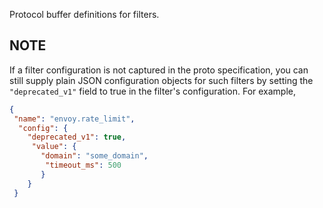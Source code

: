 Protocol buffer definitions for filters.

## NOTE

If a filter configuration is not captured in the proto specification, you
can still supply plain JSON configuration objects for such filters by
setting the `"deprecated_v1"` field to true in the filter's
configuration. For example,

```json
{
 "name": "envoy.rate_limit",
  "config": {
    "deprecated_v1": true,
     "value": {
       "domain": "some_domain",
        "timeout_ms": 500
       }
    }
 }
```
